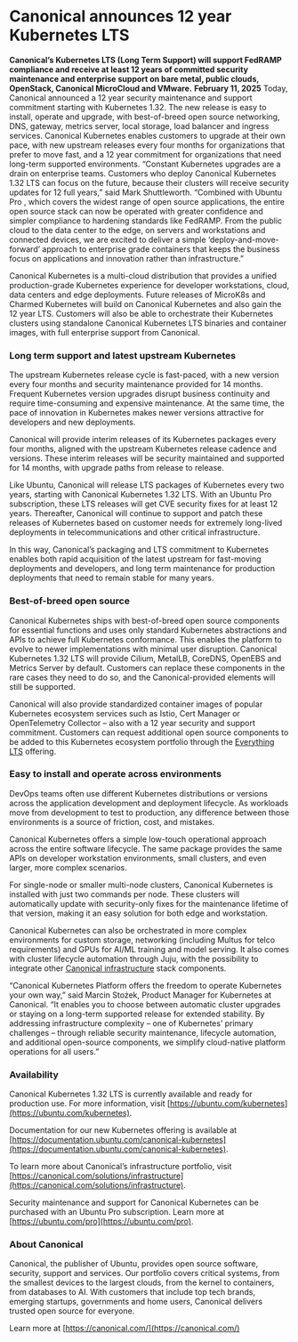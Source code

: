 # Canonical announces 12 year Kubernetes LTS
**Canonical’s Kubernetes LTS (Long Term Support) will support FedRAMP compliance and receive at least 12 years of committed security maintenance and enterprise support on bare metal, public clouds, OpenStack, Canonical MicroCloud and VMware.**
**February 11, 2025** Today, Canonical announced a 12 year security maintenance and support commitment starting with Kubernetes 1.32. The new release is easy to install, operate and upgrade, with best-of-breed open source networking, DNS, gateway, metrics server, local storage, load balancer and ingress services. Canonical Kubernetes enables customers to upgrade at their own pace, with new upstream releases every four months for organizations that prefer to move fast, and a 12 year commitment for organizations that need long-term supported environments.
“Constant Kubernetes upgrades are a drain on enterprise teams. Customers who deploy Canonical Kubernetes 1.32 LTS can focus on the future, because their clusters will receive security updates for 12 full years,” said Mark Shuttleworth. “Combined with Ubuntu Pro , which covers the widest range of open source applications, the entire open source stack can now be operated with greater confidence and simpler compliance to hardening standards like FedRAMP. From the public cloud to the data center to the edge, on servers and workstations and connected devices, we are excited to deliver a simple ‘deploy-and-move-forward’ approach to enterprise grade containers that keeps the business focus on applications and innovation rather than infrastructure.”

Canonical Kubernetes is a multi-cloud distribution that provides a unified production-grade Kubernetes experience for developer workstations, cloud, data centers and edge deployments. Future releases of MicroK8s and Charmed Kubernetes will build on Canonical Kubernetes and also gain the 12 year LTS. Customers will also be able to orchestrate their Kubernetes clusters using standalone Canonical Kubernetes LTS binaries and container images, with full enterprise support from Canonical.

### Long term support and latest upstream Kubernetes
The upstream Kubernetes release cycle is fast-paced, with a new version every four months and security maintenance provided for 14 months. Frequent Kubernetes version upgrades disrupt business continuity and require time-consuming and expensive maintenance. At the same time, the pace of innovation in Kubernetes makes newer versions attractive for developers and new deployments.

Canonical will provide interim releases of its Kubernetes packages every four months, aligned with the upstream Kubernetes release cadence and versions. These interim releases will be security maintained and supported for 14 months, with upgrade paths from release to release.

Like Ubuntu, Canonical will release LTS packages of Kubernetes every two years, starting with Canonical Kubernetes 1.32 LTS. With an Ubuntu Pro subscription, these LTS releases will get CVE security fixes for at least 12 years. Thereafter, Canonical will continue to support and patch these releases of Kubernetes based on customer needs for extremely long-lived deployments in telecommunications and other critical infrastructure.

In this way, Canonical’s packaging and LTS commitment to Kubernetes enables both rapid acquisition of the latest upstream for fast-moving deployments and developers, and long term maintenance for production deployments that need to remain stable for many years.

### Best-of-breed open source
Canonical Kubernetes ships with best-of-breed open source components for essential functions and uses only standard Kubernetes abstractions and APIs to achieve full Kubernetes conformance. This enables the platform to evolve to newer implementations with minimal user disruption. Canonical Kubernetes 1.32 LTS will provide Cilium, MetalLB, CoreDNS, OpenEBS and Metrics Server by default. Customers can replace these components in the rare cases they need to do so, and the Canonical-provided elements will still be supported.

Canonical will also provide standardized container images of popular Kubernetes ecosystem services such as Istio, Cert Manager or OpenTelemetry Collector – also with a 12 year security and support commitment. Customers can request additional open source components to be added to this Kubernetes ecosystem portfolio through the [Everything LTS](https://canonical.com/blog/canonical-offers-12-year-lts-for-any-open-source-docker-image) offering.

### Easy to install and operate across environments
DevOps teams often use different Kubernetes distributions or versions across the application development and deployment lifecycle. As workloads move from development to test to production, any difference between those environments is a source of friction, cost, and mistakes.

Canonical Kubernetes offers a simple low-touch operational approach across the entire software lifecycle. The same package provides the same APIs on developer workstation environments, small clusters, and even larger, more complex scenarios.

For single-node or smaller multi-node clusters, Canonical Kubernetes is installed with just two commands per node. These clusters will automatically update with security-only fixes for the maintenance lifetime of that version, making it an easy solution for both edge and workstation.

Canonical Kubernetes can also be orchestrated in more complex environments for custom storage, networking (including Multus for telco requirements) and GPUs for AI/ML training and model serving. It also comes with cluster lifecycle automation through Juju, with the possibility to integrate other [Canonical infrastructure](https://canonical.com/solutions/infrastructure) stack components.

“Canonical Kubernetes Platform offers the freedom to operate Kubernetes your own way,” said Marcin Stożek, Product Manager for Kubernetes at Canonical. “It enables you to choose between automatic cluster upgrades or staying on a long-term supported release for extended stability. By addressing infrastructure complexity – one of Kubernetes’ primary challenges – through reliable security maintenance, lifecycle automation, and additional open-source components, we simplify cloud-native platform operations for all users.”

### Availability
Canonical Kubernetes 1.32 LTS is currently available and ready for production use. For more information, visit [https://ubuntu.com/kubernetes](https://ubuntu.com/kubernetes).

Documentation for our new Kubernetes offering is available at [https://documentation.ubuntu.com/canonical-kubernetes](https://documentation.ubuntu.com/canonical-kubernetes).

To learn more about Canonical’s infrastructure portfolio, visit [https://canonical.com/solutions/infrastructure](https://canonical.com/solutions/infrastructure).

Security maintenance and support for Canonical Kubernetes can be purchased with an Ubuntu Pro subscription. Learn more at [https://ubuntu.com/pro](https://ubuntu.com/pro).

### About Canonical
Canonical, the publisher of Ubuntu, provides open source software, security, support and services. Our portfolio covers critical systems, from the smallest devices to the largest clouds, from the kernel to containers, from databases to AI. With customers that include top tech brands, emerging startups, governments and home users, Canonical delivers trusted open source for everyone.

Learn more at [https://canonical.com/](https://canonical.com/)